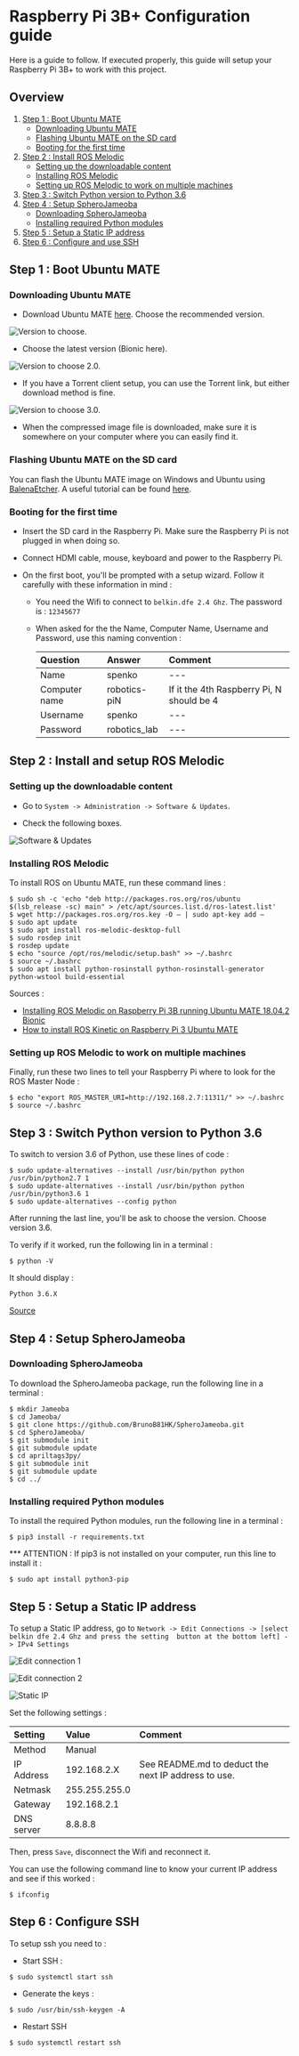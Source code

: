 # Raspberry Pi 3B+ Configuration guide

Here is a guide to follow. If executed properly, this guide will setup your Raspberry Pi 3B+ to
work with this project.

## Overview

1) [Step 1 : Boot Ubuntu MATE](#step-1--boot-ubuntu-mate)
    - [Downloading Ubuntu MATE](#downloading-ubuntu-mate)
    - [Flashing Ubuntu MATE on the SD card](#flashing-ubuntu-mate-on-the-sd-card)
    - [Booting for the first time](#booting-for-the-first-time)
2) [Step 2 : Install ROS Melodic](#step-2--install-and-setup-ros-melodic)
    - [Setting up the downloadable content](#setting-up-the-downloadable-content)
    - [Installing ROS Melodic](#installing-ros-melodic)
    - [Setting up ROS Melodic to work on multiple machines](#setting-up-ros-melodic-to-work-on-multiple-machines)
3) [Step 3 : Switch Python version to Python 3.6](#step-3--switch-python-version-to-python-36)
4) [Step 4 : Setup SpheroJameoba](#step-4--setup-spherojameoba)
    - [Downloading SpheroJameoba](#downloading-spherojameoba)
    - [Installing required Python modules](#installing-required-python-modules)
5) [Step 5 : Setup a Static IP address](#step-5--setup-a-static-ip-address)
6) [Step 6 : Configure and use SSH](#step-6--configure-ssh)

## Step 1 : Boot Ubuntu MATE

### Downloading Ubuntu MATE

- Download Ubuntu MATE [here](https://ubuntu-mate.org/download/). Choose the recommended version.

![Version to choose.](Images/UbuntuMATE_dwnld_1.png)

- Choose the latest version (Bionic here).

![Version to choose 2.0.](Images/UbuntuMATE_dwnld_2.png)

- If you have a Torrent client setup, you can use the Torrent link, but either download method is fine.

![Version to choose 3.0.](Images/UbuntuMATE_dwnld_3.png)

- When the compressed image file is downloaded, make sure it is somewhere on your computer where you can easily
find it.

### Flashing Ubuntu MATE on the SD card

You can flash the Ubuntu MATE image on Windows and Ubuntu using [BalenaEtcher](https://www.balena.io/etcher/).
A useful tutorial can be found [here](https://www.ev3dev.org/docs/getting-started/#step-2-flash-the-sd-card).

### Booting for the first time

- Insert the SD card in the Raspberry Pi. Make sure the Raspberry Pi is not plugged in when doing so.

- Connect HDMI cable, mouse, keyboard and power to the Raspberry Pi.

- On the first boot, you'll be prompted with a setup wizard. Follow it carefully with these information in mind :

    - You need the Wifi to connect to `belkin.dfe 2.4 Ghz`. The password is : `12345677`

    - When asked for the the Name, Computer Name, Username and Password, use this naming convention :
        
        | Question      | Answer       | Comment                                   |
        |:--------------|:-------------|:------------------------------------------|
        | Name          | spenko       | ---                                       |
        | Computer name | robotics-piN | If it the 4th Raspberry Pi, N should be 4 |
        | Username      | spenko       | ---                                       |
        | Password      | robotics_lab | ---                                       |

## Step 2 : Install and setup ROS Melodic

### Setting up the downloadable content

- Go to `System -> Administration -> Software & Updates`.

- Check the following boxes.

![Software & Updates](Images/softwares.png)

### Installing ROS Melodic

To install ROS on Ubuntu MATE, run these command lines :

```shell script
$ sudo sh -c 'echo "deb http://packages.ros.org/ros/ubuntu $(lsb_release -sc) main" > /etc/apt/sources.list.d/ros-latest.list'
$ wget http://packages.ros.org/ros.key -O – | sudo apt-key add –
$ sudo apt update
$ sudo apt install ros-melodic-desktop-full
$ sudo rosdep init
$ rosdep update
$ echo "source /opt/ros/melodic/setup.bash" >> ~/.bashrc
$ source ~/.bashrc
$ sudo apt install python-rosinstall python-rosinstall-generator python-wstool build-essential
```
Sources :
- [Installing ROS Melodic on Raspberry Pi 3B running Ubuntu MATE 18.04.2 Bionic](https://www.intorobotics.com/installing-ros-melodic-on-raspberry-pi-3b-running-ubuntu-mate-18-04-2-bionic/)
- [How to install ROS Kinetic on Raspberry Pi 3 Ubuntu MATE](https://www.intorobotics.com/how-to-install-ros-kinetic-on-raspberry-pi-3-ubuntu-mate/)

### Setting up ROS Melodic to work on multiple machines

Finally, run these two lines to tell your Raspberry Pi where to look for the ROS Master Node :

```shell script
$ echo "export ROS_MASTER_URI=http://192.168.2.7:11311/" >> ~/.bashrc
$ source ~/.bashrc
```

## Step 3 : Switch Python version to Python 3.6

To switch to version 3.6 of Python, use these lines of code : 

```shell script
$ sudo update-alternatives --install /usr/bin/python python /usr/bin/python2.7 1
$ sudo update-alternatives --install /usr/bin/python python /usr/bin/python3.6 1
$ sudo update-alternatives --config python
```

After running the last line, you'll be ask to choose the version. Choose version 3.6.

To verify if it worked, run the following lin in a terminal :

```shell script
$ python -V
```

It should display :

```shell script
Python 3.6.X
```

[Source](https://linuxconfig.org/how-to-change-from-default-to-alternative-python-version-on-debian-linux)

## Step 4 : Setup SpheroJameoba

### Downloading SpheroJameoba

To download the SpheroJameoba package, run the following line in a terminal :

```shell script
$ mkdir Jameoba
$ cd Jameoba/
$ git clone https://github.com/BrunoB81HK/SpheroJameoba.git
$ cd SpheroJameoba/
$ git submodule init
$ git submodule update
$ cd apriltags3py/
$ git submodule init
$ git submodule update
$ cd ../
```

### Installing required Python modules

To install the required Python modules, run the following line in a terminal :

```shell script
$ pip3 install -r requirements.txt
```

*** ATTENTION : If pip3 is not installed on your computer, run this line to install it :
```shell script
$ sudo apt install python3-pip
```

## Step 5 : Setup a Static IP address

To setup a Static IP address, go to `Network -> Edit Connections -> [select belkin dfe 2.4 Ghz and press the setting 
button at the bottom left] -> IPv4 Settings` 

![Edit connection 1](Images/edit_connect_1.png)

![Edit connection 2](Images/edit_connect_2.png)

![Static IP](Images/StaticIP.png)
 
Set the following settings : 

| Setting     | Value         | Comment                                             |
|:------------|:--------------|:----------------------------------------------------|
| Method      | Manual        |                                                     |
| IP Address  | 192.168.2.X   | See README.md to deduct the next IP address to use. |
| Netmask     | 255.255.255.0 |                                                     |
| Gateway     | 192.168.2.1   |                                                     |
| DNS server  | 8.8.8.8       |                                                     |

Then, press `Save`, disconnect the Wifi and reconnect it.

You can use the following command line to know your current IP address and see if this worked : 
```shell script
$ ifconfig
```

## Step 6 : Configure SSH

To setup ssh you need to :

- Start SSH :

```shell script
$ sudo systemctl start ssh
```

- Generate the keys : 

```shell script
$ sudo /usr/bin/ssh-keygen -A
```

- Restart SSH

```shell script
$ sudo systemctl restart ssh
```
